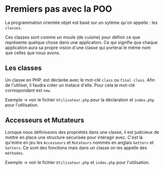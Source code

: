 # Premiers pas avec la POO

La programmation orientée objet est basé sur un sytème qu'on appelle : les `classes`.

Ces classes sont comme un moule (de cuisine) pour définir ce que représente quelque chose dans une application. Ce qui signifie que chaque application aura sa propre vision d'une classe qui porterai le même nom que celles que nous avons.

## Les classes

Un classe en PHP, est déclarée avec le mot-clé `class` ou `final class`.
Afin de l'utiliser, il faudra créer un instace d'elle. Pour cela le mot-clé correspondant est `new`.

Exemple -> voir le fichier `Utilisateur.php` pour la déclaration et `index.php` pour l'utilisation.

## Accesseurs et Mutateurs

Lorsque nous définissons des propriétés dans une classe, il est judicieux de mettre en place une structure sécurisée pour intéragir avec. C'est là qu'entre en jeu les `Accesseurs` et `Mutateurs` nommés en anglais `Getters` et `Setters`. Ce sont des fonctions mais dans un classe on les appelle des `méthodes`.

Exemple -> voir le fichier `Utilisateur.php` et `index.php` pour l'utilisation.
